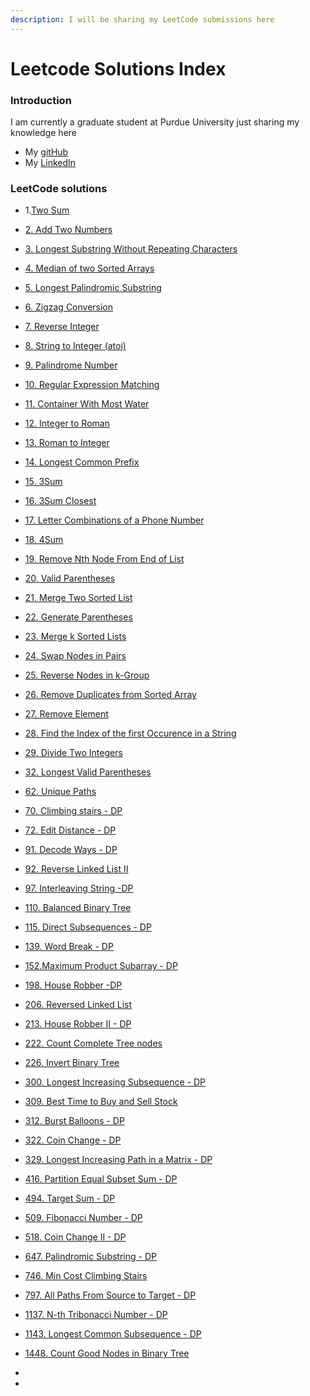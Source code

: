 ```yaml
---
description: I will be sharing my LeetCode submissions here
---
```


# Leetcode Solutions Index

### Introduction

I am currently a graduate student at Purdue University just sharing my knowledge here

* My [gitHub](https://github.com/Sowmya-Iyer)
* My [LinkedIn](https://www.linkedin.com/in/sowmya-j-iyer/)

### LeetCode solutions

* 1.[Two Sum](1.-two-sum.md)
* [2. Add Two Numbers](2.-add-two-numbers.md)
* [3. Longest Substring Without Repeating Characters](3.-longest-substring-without-repeating-characters.md)
* [4. Median of two Sorted Arrays](4.-median-of-two-sorted-arrays.md)
* [5. Longest Palindromic Substring](5.-longest-palindromic-substring.md)
* [6. Zigzag Conversion](6.-zigzag-conversion.md)
* [7. Reverse Integer](7.-reverse-integer.md)
* [8. String to Integer (atoi)](8.-string-to-integer-atoi.md)
* [9. Palindrome Number](9.-palindrome-number.md)
* [10. Regular Expression Matching](10.-regular-expression-matching.md)
* [11. Container With Most Water](11.-container-with-most-water.md)
* [12. Integer to Roman](12.-integer-to-roman.md)
* [13. Roman to Integer](13.-roman-to-integer.md)
* [14. Longest Common Prefix](14.-longest-common-prefix.md)
* [15. 3Sum](15.-3sum.md)
* [16. 3Sum Closest](16.-3sum-closest.md)
* [17. Letter Combinations of a Phone Number](17.-letter-combinations-of-a-phone-number.md)
* [18. 4Sum](18.-4sum.md)
* [19. Remove Nth Node From End of List](19.-remove-nth-node-from-end-of-list.md)
* [20. Valid Parentheses](20.-valid-parentheses.md)
* [21. Merge Two Sorted List](21.-merge-two-sorted-lists.md)
* [22. Generate Parentheses](22.-generate-parentheses.md)
* [23. Merge k Sorted Lists](23.-merge-k-sorted-lists.md)
* [24. Swap Nodes in Pairs](24.-swap-nodes-in-pairs.md)
* [25. Reverse Nodes in k-Group](25.-reverse-nodes-in-k-group.md)
* [26. Remove Duplicates from Sorted Array](26.-remove-duplicates-from-sorted-array.md)
* [27. Remove Element](27.-remove-element.md)
* [28. Find the Index of the first Occurence in a String](28.-find-the-index-of-the-first-occurrence-in-a-string.md)
* [29. Divide Two Integers](29.-divide-two-integers.md)
* [32. Longest Valid Parentheses](32.-longest-valid-parentheses.md)
* [62. Unique Paths](62.-unique-paths.md)
* [70. Climbing stairs - DP](70.-climbing-stairs-dp.md)
* [72. Edit Distance - DP](72.-edit-distance-dp.md)
* [91. Decode Ways - DP](91.-decode-ways-dp.md)
* [92. Reverse Linked List II ](92.-reverse-linked-list-ii.md)
* [97. Interleaving String -DP](97.-interleaving-string-dp.md)
* [110. Balanced Binary Tree](110.-balanced-binary-tree.md)
* [115. Direct Subsequences - DP](115.-distinct-subsequences-dp.md)
* [139. Word Break - DP](139.-word-break-dp.md)
* [152.Maximum Product Subarray - DP](152.-maximum-product-subarray-dp.md)
* [198. House Robber -DP](198.-house-robber-dp.md)
* [206. Reversed Linked List](206.-reverse-linked-list.md)
* [213. House Robber II - DP](213.-house-robber-ii-dp.md)
* [222. Count Complete Tree nodes](222.-count-complete-tree-nodes.md)
* [226. Invert Binary Tree](226.-invert-binary-tree.md)
* [300. Longest Increasing Subsequence - DP](300.-longest-increasing-subsequence-dp.md)
* [309. Best Time to Buy and Sell Stock](309.-best-time-to-buy-and-sell-stock-with-cooldown-dp.md)
* [312. Burst Balloons - DP](312.-burst-balloons-dp.md)
* [322. Coin Change - DP](322.-coin-change-dp.md)
* [329. Longest Increasing Path in a Matrix - DP](329.-longest-increasing-path-in-a-matrix-dp.md)
* [416. Partition Equal Subset Sum - DP](416.-partition-equal-subset-sum-dp-knapsack.md)
* [494. Target Sum - DP](494.-target-sum-dp.md)
* [509. Fibonacci Number - DP](509.-fibonacci-number-dp.md)
* [518. Coin Change II - DP](518.-coin-change-ii-dp.md)
* [647. Palindromic Substring - DP](647.-palindromic-substrings-dp.md)
* [746. Min Cost Climbing Stairs](746.-min-cost-climbing-stairs-dp.md)
* [797. All Paths From Source to Target - DP](797.-all-paths-from-source-to-target-dp.md)
* [1137. N-th Tribonacci Number - DP](1137.-n-th-tribonacci-number-dp.md)
* [1143. Longest Common Subsequence - DP](1143.-longest-common-subsequence-dp.md)
* [1448. Count Good Nodes in Binary Tree](1448.-count-good-nodes-in-binary-tree.md)
*



*
